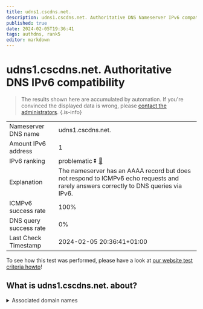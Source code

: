 ```yaml
---
title: udns1.cscdns.net.
description: udns1.cscdns.net. Authoritative DNS Nameserver IPv6 compatibility
published: true
date: 2024-02-05T19:36:41
tags: authdns, rank5
editor: markdown
---
```


# udns1.cscdns.net. Authoritative DNS IPv6 compatibility

> The results shown here are accumulated by automation. If you're convinced the displayed data is wrong, please [contact the administrators](/howto/chat). 
{.is-info}




|   |   |
| - | - |
| Nameserver DNS name | udns1.cscdns.net.
| Amount IPv6 address | 1
| IPv6 ranking | problematic :arrow_double_down: [🔗](/howto/ranking) |
| Explanation | The nameserver has an AAAA record but does not respond to ICMPv6 echo requests and rarely answers correctly to DNS queries via IPv6. |
| ICMPv6 success rate | 100%|
| DNS query success rate | 0% |
| Last Check Timestamp | 2024-02-05 20:36:41+01:00 |

To see how this test was performed, please have a look at [our website test criteria howto](/howto/testcriteria/authdns)!


## What is udns1.cscdns.net. about?






<details>
<summary>Associated domain names</summary>

www.astrazeneca.com

www.gilead.com

www.merz.com

www.natwestgroup.com

www.perrigo.com

</details>
